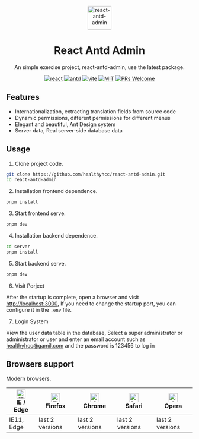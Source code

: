 
<p align="center">
  <a href="http://github.com/healthyhcc/react-antd-admin">
    <img alt="react-antd-admin" height="64" src="./src/assets/logo.svg">
  </a>
</p>

<h1 align="center">React Antd Admin</h1>

<div align="center">

An simple exercise project, react-antd-admin, use the latest package.

[![react](https://img.shields.io/badge/react-^18.2.0-blue.svg?style=flat-square)](https://github.com/facebook/react)
[![antd](https://img.shields.io/badge/antd-^4.24.1-orange.svg?style=flat-square)](https://github.com/ant-design/ant-design)
[![vite](https://img.shields.io/badge/vite-^3.1.8-yellow.svg?style=flat-square)](https://github.com/vitejs/vite)
[![MIT](https://img.shields.io/dub/l/vibe-d.svg?style=flat-square)](http://opensource.org/licenses/MIT)
[![PRs Welcome](https://img.shields.io/badge/PRs-welcome-brightgreen.svg?style=flat-square)](https://github.com/healthyhcc/react-antd-admin/pulls)

</div>


## Features

- Internationalization, extracting translation fields from source code
- Dynamic permissions, different permissions for different menus
- Elegant and beautiful, Ant Design system
- Server data, Real server-side database data


## Usage

1. Clone project code.

```bash
git clone https://github.com/healthyhcc/react-antd-admin.git
cd react-antd-admin
```

2. Installation frontend dependence.

```bash
pnpm install
```

3. Start frontend serve.

```bash
pnpm dev
```

4. Installation backend dependence.

```bash
cd server
pnpm install
```

5. Start backend serve.

```bash
pnpm dev
```



6. Visit Porject

After the startup is complete, open a browser and visit [http://localhost:3000](http://localhost:3000), If you need to change the startup port, you can configure it in the `.env` file.

7. Login System

View the user data table in the database, Select a super administrator or administrator or user and enter an email account such as healthyhcc@gamil.com and the password is 123456 to log in


## Browsers support

Modern browsers.

| [<img src="https://raw.githubusercontent.com/alrra/browser-logos/master/src/edge/edge_48x48.png" alt="IE / Edge" width="24px" height="24px" />](http://godban.github.io/browsers-support-badges/)</br>IE / Edge | [<img src="https://raw.githubusercontent.com/alrra/browser-logos/master/src/firefox/firefox_48x48.png" alt="Firefox" width="24px" height="24px" />](http://godban.github.io/browsers-support-badges/)</br>Firefox | [<img src="https://raw.githubusercontent.com/alrra/browser-logos/master/src/chrome/chrome_48x48.png" alt="Chrome" width="24px" height="24px" />](http://godban.github.io/browsers-support-badges/)</br>Chrome | [<img src="https://raw.githubusercontent.com/alrra/browser-logos/master/src/safari/safari_48x48.png" alt="Safari" width="24px" height="24px" />](http://godban.github.io/browsers-support-badges/)</br>Safari | [<img src="https://raw.githubusercontent.com/alrra/browser-logos/master/src/opera/opera_48x48.png" alt="Opera" width="24px" height="24px" />](http://godban.github.io/browsers-support-badges/)</br>Opera |
| --------- | --------- | --------- | --------- | --------- | 
|IE11, Edge| last 2 versions| last 2 versions| last 2 versions| last 2 versions
